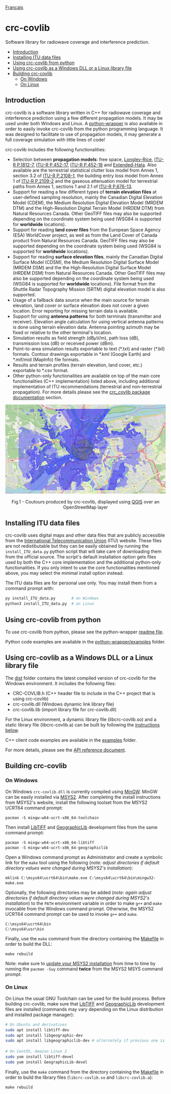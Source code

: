 [Français](./README_FR.md)

# crc-covlib
Software library for radiowave coverage and interference prediction.

- [Introduction](#introduction)
- [Installing ITU data files](#installing-itu-data-files)
- [Using crc-covlib from python](#using-crc-covlib-from-python)
- [Using crc-covlib as a Windows DLL or a Linux library file](#using-crc-covlib-as-a-windows-dll-or-a-linux-library-file)
- [Building crc-covlib](#building-crc-covlib)
  - [On Windows](#on-windows)
  - [On Linux](#on-linux)


## Introduction

crc-covlib is a software library written in C++ for radiowave coverage and interference prediction using a few different propagation models. It may be used under both Windows and Linux. A [python-wrapper](./python-wrapper/) is also available in order to easily invoke crc-covlib from the python programming language. It was designed to facilitate to use of propagation models, it may generate a full coverage simulation with little lines of code! 

crc-covlib includes the following functionalities:
* Selection between **propagation models**:  free space, [Longley-Rice](https://its.ntia.gov/research-topics/radio-propagation-software/itm/itm.aspx), [ITU-R P.1812-7](https://www.itu.int/rec/R-REC-P.1812/en), [ITU-R P.452-17](https://www.itu.int/rec/R-REC-P.452/en), [ITU-R P.452-18](https://www.itu.int/rec/R-REC-P.452/en) and [Extended-Hata](https://its.ntia.gov/about-its/archive/2017/its-open-sources-the-extended-hata-urban-propagation-model.aspx). Also available are the terrestrial statistical clutter loss model from Annex 1, section 3.2 of [ITU-R P.2108-1](https://www.itu.int/rec/R-REC-P.2108/en), the building entry loss model from Annex 1 of [ITU-R P.2109-2](https://www.itu.int/rec/R-REC-P.2109/en) and the gaseous attenuation model for terrestrial paths from Annex 1, sections 1 and 2.1 of [ITU-R P.676-13](https://www.itu.int/rec/R-REC-P.676-13-202208-I/en).
* Support for reading a few different types of **terrain elevation files** at user-defined sampling resolution, mainly the Canadian Digital Elevation Model (CDEM), the Medium Resolution Digital Elevation Model (MRDEM DTM) and the High-Resolution Digital Terrain Model (HRDEM DTM) from Natural Resources Canada. Other GeoTIFF files may also be supported depending on the coordinate system being used (WSG84 is supported for **worldwide** locations).
* Support for reading **land cover files** from the European Space Agency (ESA) WorldCover project, as well as from the Land Cover of Canada product from Natural Resources Canada. GeoTIFF files may also be supported depending on the coordinate system being used (WSG84 is supported for **worldwide** locations).
* Support for reading **surface elevation files**, mainly the Canadian Digital Surface Model (CDSM), the Medium Resolution Digital Surface Model (MRDEM DSM) and the the High-Resolution Digital Surface Model (HRDEM DSM) from Natural Resources Canada. Other GeoTIFF files may also be supported depending on the coordinate system being used (WSG84 is supported for **worldwide** locations). File format from the Shuttle Radar Topography Mission (SRTM) digital elevation model is also supported.
* Usage of a fallback data source when the main source for terrain elevation, land cover or surface elevation does not cover a given location. Error reporting for missing terrain data is available.
* Support for using **antenna patterns** for both terminals (transmitter and receiver). Elevation angle calculation for using vertical antenna patterns is done using terrain elevation data. Antenna pointing azimuth may be fixed or relative to the other terminal's location.
* Simulation results as field strength (dBµV/m), path loss (dB), transmission loss (dB) or received power (dBm).
* Point-to-area simulation results exportable to text (\*.txt) and raster (\*.bil) formats. Contour drawings exportable in *.kml (Google Earth) and *.mif/mid (MapInfo) file formats.
* Results and terrain profiles (terrain elevation, land cover, etc.) exportable to *.csv format.
* Other python-only functionalities are available on top of the main core functionalities (C++ implementation) listed above, including additional implementation of ITU recommendations (terrestrial and non-terrestrial propagation). For more details please see the [crc_covlib package documentation](./python-wrapper/README.md#crc_covlib-package-documentation) section.

<p align = "center">
<img src="coverage_example.png" alt="drawing" width="700"/>
</p>
<p align = "center">
Fig.1 - Coutours produced by crc-covlib, displayed using <a href="https://qgis.org/en/site/">QGIS</a> over an OpenStreetMap layer
</p>


## Installing ITU data files

crc-covlib uses digital maps and other data files that are publicly accessible from the [International Telecommunication Union](https://www.itu.int/en/Pages/default.aspx) (ITU) website. These files are not redistibutable but they can be easily obtained by running the `install_ITU_data.py` python script that will take care of downloading them from the official source. The script's default installation option gets files used by both the C++ core implementation and the additional python-only functionalities. If you only intent to use the core functionalities mentioned above, you may select the minimal install option instead. 

The ITU data files are for personal use only. You may install them from a command prompt with:
```bash
py install_ITU_data.py       # on Windows
python3 install_ITU_data.py  # on Linux
```


## Using crc-covlib from python

To use crc-covlib from python, please see the python-wrapper [readme file](./python-wrapper/README.md).

Python code examples are available in the [python-wrapper/examples](./python-wrapper/examples/) folder.


## Using crc-covlib as a Windows DLL or a Linux library file

The [dist](./dist/) folder contains the latest compiled version of crc-covlib for the Windows environment. It includes the following files:

* CRC-COVLIB.h (C++ header file to include in the C++ project that is using crc-covlib)
* crc-covlib.dll (Windows dynamic link library file)
* crc-covlib.lib (import library file for crc-covlib.dll)

For the Linux environment, a dynamic library file (libcrc-covlib.so) and a static library file (libcrc-covlib.a) can be built by following the [instructions below](#on-linux).

C++ client code examples are available in the [examples](./examples/) folder.

For more details, please see the [API reference document](./docs/CRC-COVLIB%20API%20Reference.pdf).

## Building crc-covlib

### On Windows

On Windows `crc-covlib.dll` is currently compiled using [MinGW](https://www.mingw-w64.org/). MinGW can be easily installed via [MSYS2](https://www.msys2.org/). After completing the install instructions from MSYS2's website, install the following toolset from the MSYS2 UCRT64 command prompt:
```
pacman -S mingw-w64-ucrt-x86_64-toolchain
```
Then install [LibTIFF](http://libtiff.maptools.org/) and [GeographicLib](https://geographiclib.sourceforge.io/) development files from the same command prompt:
```
pacman -S mingw-w64-ucrt-x86_64-libtiff
pacman -S mingw-w64-ucrt-x86_64-geographiclib
```

Open a Windows command prompt as Administrator and create a symbolic link for the `make` tool using the following (_note: adjust directories if default directory values were changed during MSYS2's installation_):
```
mklink C:\msys64\ucrt64\bin\make.exe C:\msys64\ucrt64\bin\mingw32-make.exe
```

Optionally, the following directories may be added (_note: again adjust directories if default directory values were changed during MSYS2's installation_) to the `PATH` environment variable in order to make `g++` and `make` invocable from the Windows command prompt. Otherwise, the MSYS2 UCRT64 command prompt can be used to invoke `g++` and `make`.
```
C:\msys64\ucrt64\bin
C:\msys64\usr\bin
```
Finally, use the `make` command from the directory containing the [Makefile](./Makefile) in order to build the DLL:
```
make rebuild
```

Note: make sure to [update your MSYS2 installation](https://www.msys2.org/docs/updating/) from time to time by running the  `pacman -Suy` command **twice** from the MSYS2 MSYS command prompt.

### On Linux

On Linux the usual GNU Toolchain can be used for the build process. Before building crc-covlib, make sure that [LibTIFF](http://libtiff.maptools.org/) and [GeographicLib](https://geographiclib.sourceforge.io/) development files are installed (commands may vary depending on the Linux distribution and installed package manager):
```bash
# On Ubuntu and derivatives
sudo apt install libtiff-dev
sudo apt install libgeographic-dev
sudo apt install libgeographiclib-dev # alternately if previous one is not available

# On CentOS, Amazon Linux 2
sudo yum install libtiff-devel
sudo yum install GeographicLib-devel
```

Finally, use the `make` command from the directory containing the [Makefile](./Makefile) in order to build the library files (`libcrc-covlib.so` and `libcrc-covlib.a`):
```
make rebuild
```
